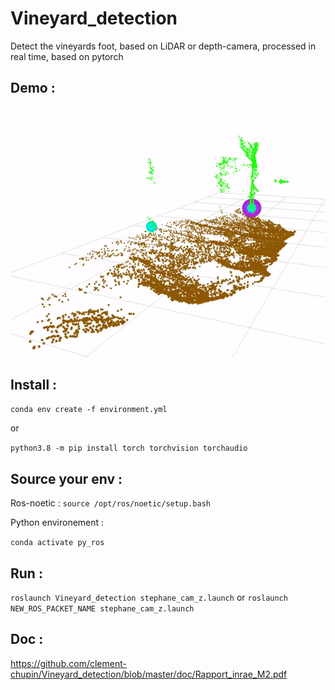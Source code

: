 # Vineyard_detection
Detect the vineyards foot, based on LiDAR or depth-camera, processed in real time, based on pytorch

## Demo :

![](https://github.com/clement-chupin/Vineyard_detection/blob/master/images/demo_2.gif)


## Install :

`conda env create -f environment.yml`

or

`python3.8 -m pip install torch torchvision torchaudio`

## Source your env :

Ros-noetic :
`source /opt/ros/noetic/setup.bash`

Python environement :

`conda activate py_ros`

## Run :

`roslaunch Vineyard_detection stephane_cam_z.launch`
or
`roslaunch NEW_ROS_PACKET_NAME stephane_cam_z.launch`

## Doc :

https://github.com/clement-chupin/Vineyard_detection/blob/master/doc/Rapport_inrae_M2.pdf
